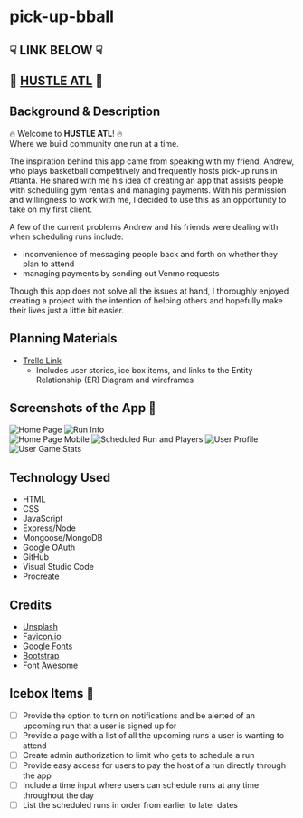 # pick-up-bball

## ☟ LINK BELOW ☟
## 🏀 [HUSTLE ATL](https://pick-up-bball.fly.dev/) 🏀

## Background & Description
🔥 Welcome to **HUSTLE ATL**! 🔥<br /> 
Where we build community one run at a time. 

The inspiration behind this app came from speaking with my friend, Andrew, who plays basketball competitively and frequently hosts pick-up runs in Atlanta. He shared with me his idea of creating an app that assists people with scheduling gym rentals and managing payments. With his permission and willingness to work with me, I decided to use this as an opportunity to take on my first client.

A few of the current problems Andrew and his friends were dealing with when scheduling runs include:
  - inconvenience of messaging people back and forth on whether they plan to attend
  - managing payments by sending out Venmo requests

Though this app does not solve all the issues at hand, I thoroughly enjoyed creating a project with the intention of helping others and hopefully make their lives just a little bit easier.

## Planning Materials
- [Trello Link](https://trello.com/b/4ZJCWAd6/pick-up-bball) 
  - Includes user stories, ice box items, and links to the Entity Relationship (ER) Diagram and wireframes

## Screenshots of the App 📸
![Home Page](./public/images/home%20page.png)
![Run Info](./public/images/run2.png)<br />
![Home Page Mobile](./public/images/homepagemobile.PNG)
![Scheduled Run and Players](./public/images/run.PNG)
![User Profile](./public/images/userprofile.PNG)
![User Game Stats](./public/images/gamestats.PNG)

## Technology Used
  - HTML
  - CSS
  - JavaScript
  - Express/Node
  - Mongoose/MongoDB
  - Google OAuth
  - GitHub
  - Visual Studio Code
  - Procreate

## Credits
- [Unsplash](https://unsplash.com/)
- [Favicon.io](https://favicon.io/)
- [Google Fonts](https://fonts.google.com/)
- [Bootstrap](https://getbootstrap.com/)
- [Font Awesome](https://fontawesome.com/)

## Icebox Items 🧊
  - [ ] Provide the option to turn on notifications and be alerted of an upcoming run that a user is signed up for
  - [ ] Provide a page with a list of all the upcoming runs a user is wanting to attend
  - [ ] Create admin authorization to limit who gets to schedule a run
  - [ ] Provide easy access for users to pay the host of a run directly through the app
  - [ ] Include a time input where users can schedule runs at any time throughout the day
  - [ ] List the scheduled runs in order from earlier to later dates
